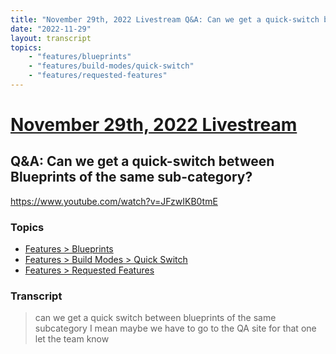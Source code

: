 ```yaml
---
title: "November 29th, 2022 Livestream Q&A: Can we get a quick-switch between Blueprints of the same sub-category?"
date: "2022-11-29"
layout: transcript
topics:
    - "features/blueprints"
    - "features/build-modes/quick-switch"
    - "features/requested-features"
---
```

# [November 29th, 2022 Livestream](../2022-11-29.md)
## Q&A: Can we get a quick-switch between Blueprints of the same sub-category?
https://www.youtube.com/watch?v=JFzwIKB0tmE

### Topics
* [Features > Blueprints](../topics/features/blueprints.md)
* [Features > Build Modes > Quick Switch](../topics/features/build-modes/quick-switch.md)
* [Features > Requested Features](../topics/features/requested-features.md)

### Transcript

> can we get a quick switch between blueprints of the same subcategory I mean maybe we have to go to the QA site for that one let the team know
